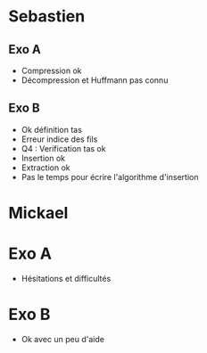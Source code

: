 # Sebastien

## Exo A
- Compression ok
- Décompression et Huffmann pas connu

## Exo B
- Ok définition tas
- Erreur indice des fils
- Q4 : Verification tas ok
- Insertion ok
- Extraction ok 
- Pas le temps pour écrire l'algorithme d'insertion

# Mickael

# Exo A
- Hésitations et difficultés

# Exo B
- Ok avec un peu d'aide